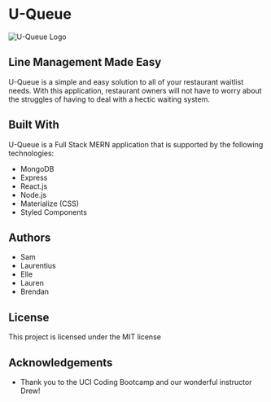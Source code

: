 # U-Queue
![U-Queue Logo](https://github.com/orpillasam/U-Queue/blob/master/client/src/assets/2x/Asset%201%402x.png)

## Line Management Made Easy
U-Queue is a simple and easy solution to all of your restaurant waitlist needs. With this application, restaurant owners will not have to worry about the struggles of having to deal with a hectic waiting system.

## Built With
U-Queue is a Full Stack MERN application that is supported by the following technologies:
* MongoDB
* Express
* React.js
* Node.js
* Materialize (CSS) 
* Styled Components 

## Authors 
* Sam 
* Laurentius
* Elle
* Lauren
* Brendan

## License
This project is licensed under the MIT license 

## Acknowledgements
* Thank you to the UCI Coding Bootcamp and our wonderful instructor Drew! 

